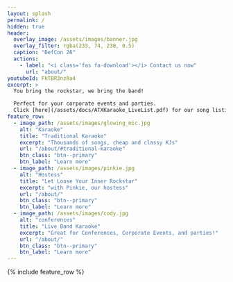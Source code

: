 ```yaml
---
layout: splash
permalink: /
hidden: true
header:
  overlay_image: /assets/images/banner.jpg
  overlay_filter: rgba(233, 74, 230, 0.5)
  caption: "DefCon 26"
  actions:
    - label: "<i class='fas fa-download'></i> Contact us now"
      url: "about/"
youtubeId: FkTBR3nz8a4
excerpt: >
  You bring the rockstar, we bring the band! 

  Perfect for your corporate events and parties.
  Click [here](/assets/docs/ATXKaraoke_LiveList.pdf) for our song listing. 
feature_row:
  - image_path: /assets/images/glowing_mic.jpg
    alt: "Karaoke"
    title: "Traditional Karaoke"
    excerpt: "Thousands of songs, cheap and classy KJs"
    url: "/about/#traditional-karaoke"
    btn_class: "btn--primary"
    btn_label: "Learn more"
  - image_path: /assets/images/pinkie.jpg
    alt: "Hostess"
    title: "Let Loose Your Inner Rockstar"
    excerpt: "with Pinkie, our hostess"
    url: "/about/"
    btn_class: "btn--primary"
    btn_label: "Learn more"
  - image_path: /assets/images/cody.jpg
    alt: "conferences"
    title: "Live Band Karaoke"
    excerpt: "Great for Conferences, Corporate Events, and parties!"
    url: "/about/"
    btn_class: "btn--primary"
    btn_label: "Learn more"      
---
```


{% include feature_row %}

